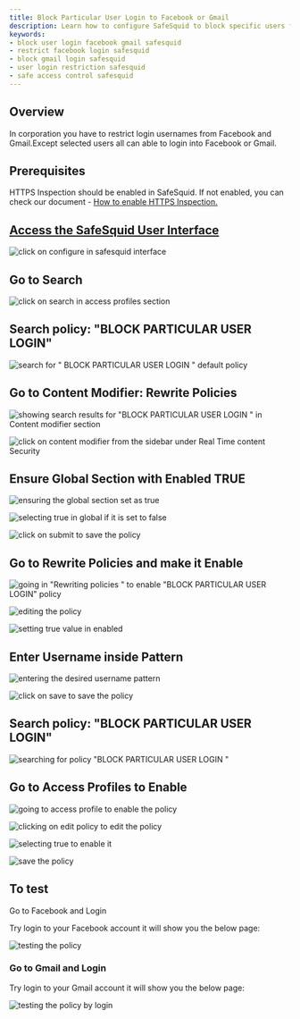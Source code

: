 ```yaml
---
title: Block Particular User Login to Facebook or Gmail
description: Learn how to configure SafeSquid to block specific users from logging into Facebook or Gmail, ensuring secure and controlled access for your organization.
keywords:
- block user login facebook gmail safesquid
- restrict facebook login safesquid
- block gmail login safesquid
- user login restriction safesquid
- safe access control safesquid
---
```


## Overview
In corporation you have to restrict login usernames from Facebook and Gmail.Except selected users all can able to login into Facebook or Gmail.

## Prerequisites
HTTPS Inspection should be enabled in SafeSquid. If not enabled, you can check our document - [How to enable HTTPS Inspection.](/docs/07-SSL%20Inspection/Setup%20SSL%20Inspection.md)

## [Access the SafeSquid User Interface](/docs/08-SafeSquid%20Interface/Accessing%20the%20SafeSquid%20Interface.md)
![click on configure in safesquid interface](/img/How_To/Block_Particular_User_Login_To_Facebook_Or_Gmail/image1.webp)

## Go to Search
![click on search in access profiles section](/img/How_To/Block_Particular_User_Login_To_Facebook_Or_Gmail/image2.webp)

## Search policy: "BLOCK PARTICULAR USER LOGIN"
![search for " BLOCK PARTICULAR USER LOGIN " default policy](/img/How_To/Block_Particular_User_Login_To_Facebook_Or_Gmail/image3.webp)

## Go to Content Modifier: Rewrite Policies
![showing search results for "BLOCK PARTICULAR USER LOGIN " in Content modifier section](/img/How_To/Block_Particular_User_Login_To_Facebook_Or_Gmail/image4.webp)

![click on content modifier from the sidebar under Real Time content Security](/img/How_To/Block_Particular_User_Login_To_Facebook_Or_Gmail/image5.webp)

## Ensure Global Section with Enabled TRUE
![ensuring the global section set as true](/img/How_To/Block_Particular_User_Login_To_Facebook_Or_Gmail/image6.webp)

![selecting true in global if it is set to false ](/img/How_To/Block_Particular_User_Login_To_Facebook_Or_Gmail/image7.webp)

![click on submit to save the policy](/img/How_To/Block_Particular_User_Login_To_Facebook_Or_Gmail/image8.webp)

## Go to Rewrite Policies and make it Enable 
![going in "Rewriting policies " to enable "BLOCK PARTICULAR USER LOGIN" policy](/img/How_To/Block_Particular_User_Login_To_Facebook_Or_Gmail/image9.webp)

![editing the policy](/img/How_To/Block_Particular_User_Login_To_Facebook_Or_Gmail/image10.webp)

![setting true value in enabled ](/img/How_To/Block_Particular_User_Login_To_Facebook_Or_Gmail/image11.webp)

## Enter Username inside Pattern
![entering the desired username pattern](/img/How_To/Block_Particular_User_Login_To_Facebook_Or_Gmail/image12.webp)

![click on save to save the policy](/img/How_To/Block_Particular_User_Login_To_Facebook_Or_Gmail/image13.webp)

## Search policy: "BLOCK PARTICULAR USER LOGIN"
![searching for policy "BLOCK PARTICULAR USER LOGIN " ](/img/How_To/Block_Particular_User_Login_To_Facebook_Or_Gmail/image14.webp)

## Go to Access Profiles to Enable
![going to access profile to enable the policy](/img/How_To/Block_Particular_User_Login_To_Facebook_Or_Gmail/image15.webp)

![clicking on edit policy to edit the policy](/img/How_To/Block_Particular_User_Login_To_Facebook_Or_Gmail/image16.webp)

![selecting true to enable it](/img/How_To/Block_Particular_User_Login_To_Facebook_Or_Gmail/image17.webp)

![save the policy](/img/How_To/Block_Particular_User_Login_To_Facebook_Or_Gmail/image18.webp)

## To test
Go to Facebook and Login

Try login to your Facebook account it will show you the below page:

![testing the policy](/img/How_To/Block_Particular_User_Login_To_Facebook_Or_Gmail/image19.webp)

### Go to Gmail and Login
Try login to your Gmail account it will show you the below page:

![testing the policy by login](/img/How_To/Block_Particular_User_Login_To_Facebook_Or_Gmail/image20.webp)
